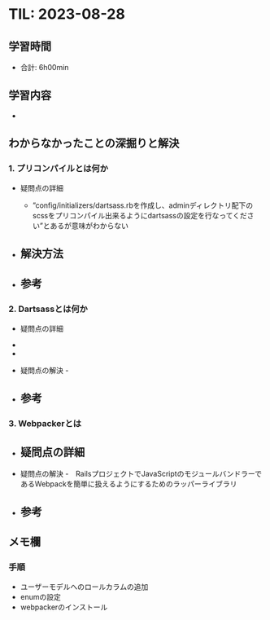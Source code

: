 # TIL: 2023-08-28

## 学習時間
- 合計: 6h00min

## 学習内容
- 

## わからなかったことの深掘りと解決
### 1. プリコンパイルとは何か
- 疑問点の詳細
  - ”config/initializers/dartsass.rbを作成し、adminディレクトリ配下のscssをプリコンパイル出来るようにdartsassの設定を行なってください”とあるが意味がわからない
- 解決方法
  - 

- 参考
  - 
### 2. Dartsassとは何か
- 疑問点の詳細
- 

  - 
- 疑問点の解決
  -　
- 参考
  -
### 3. Webpackerとは
- 疑問点の詳細
  - 
- 疑問点の解決
  -　RailsプロジェクトでJavaScriptのモジュールバンドラーであるWebpackを簡単に扱えるようにするためのラッパーライブラリ
- 参考
  -
## メモ欄
### 手順
- ユーザーモデルへのロールカラムの追加
- enumの設定
- webpackerのインストール
